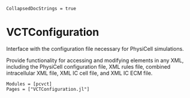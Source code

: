 ```@meta
CollapsedDocStrings = true
```

# VCTConfiguration

Interface with the configuration file necessary for PhysiCell simulations.

Provide functionality for accessing and modifying elements in any XML, including the PhysiCell configuration file, XML rules file, combined intracellular XML file, XML IC cell file, and XML IC ECM file.

```@autodocs
Modules = [pcvct]
Pages = ["VCTConfiguration.jl"]
```